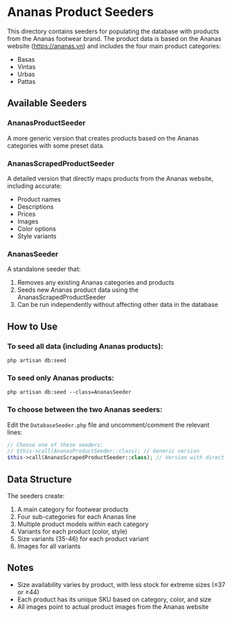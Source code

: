 # Ananas Product Seeders

This directory contains seeders for populating the database with products from the Ananas footwear brand. 
The product data is based on the Ananas website (https://ananas.vn) and includes the four main product categories:
- Basas
- Vintas
- Urbas 
- Pattas

## Available Seeders

### AnanasProductSeeder
A more generic version that creates products based on the Ananas categories with some preset data.

### AnanasScrapedProductSeeder
A detailed version that directly maps products from the Ananas website, including accurate:
- Product names
- Descriptions
- Prices
- Images
- Color options
- Style variants

### AnanasSeeder
A standalone seeder that:
1. Removes any existing Ananas categories and products
2. Seeds new Ananas product data using the AnanasScrapedProductSeeder
3. Can be run independently without affecting other data in the database

## How to Use

### To seed all data (including Ananas products):
```
php artisan db:seed
```

### To seed only Ananas products:
```
php artisan db:seed --class=AnanasSeeder
```

### To choose between the two Ananas seeders:
Edit the `DatabaseSeeder.php` file and uncomment/comment the relevant lines:

```php
// Choose one of these seeders:
// $this->call(AnanasProductSeeder::class); // Generic version
$this->call(AnanasScrapedProductSeeder::class); // Version with direct mapping from Ananas website
```

## Data Structure

The seeders create:
1. A main category for footwear products
2. Four sub-categories for each Ananas line
3. Multiple product models within each category
4. Variants for each product (color, style)
5. Size variants (35-46) for each product variant
6. Images for all variants

## Notes

- Size availability varies by product, with less stock for extreme sizes (≤37 or ≥44)
- Each product has its unique SKU based on category, color, and size
- All images point to actual product images from the Ananas website 
